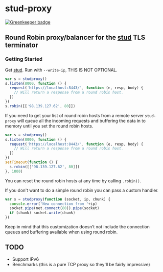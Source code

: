 # stud-proxy 

[![Greenkeeper badge](https://badges.greenkeeper.io/mikeal/stud-proxy.svg)](https://greenkeeper.io/)

## Round Robin proxy/balancer for the [stud](https://github.com/bumptech/stud) TLS terminator

### Getting Started

Get [stud](https://github.com/bumptech/stud). Run with `--write-ip`, THIS IS NOT OPTIONAL.

```javascript
var s = studproxy()
s.listen(8000, function () {
  request('https://localhost:8443/', function (e, resp, body) {
    // Will return a response from a round robin host.
  })
})
s.robin([['98.139.127.62', 80]])
```

If you need to get your list of round robin hosts from a remote server `stud-proxy` will queue all the incoming requests and buffering the data in to memory until you set the round robin hosts.

```javascript
var s = studproxy()
s.listen(8000, function () {
  request('https://localhost:8443/', function (e, resp, body) {
    // Will return a response from a round robin host.
  })
})
setTimeout(function () {
  s.robin([['98.139.127.62', 80]])
}, 1000)
```

You can reset the round robin hosts at any time by calling `.robin()`.

If you don't want to do a simple round robin you can pass a custom handler.

```javascript
var s = studproxy(function (socket, ip, chunk) {
  console.error('New connection from '+ip)
  socket.pipe(net.connect(80)).pipe(socket)
  if (chunk) socket.write(chunk)
})
```

Keep in mind that this customization doesn't not include the connection queues and buffering available when using round robin.

## TODO

* Support IPv6
* Benchmarks (this is a pure TCP proxy so they'll be fairly impressive)
